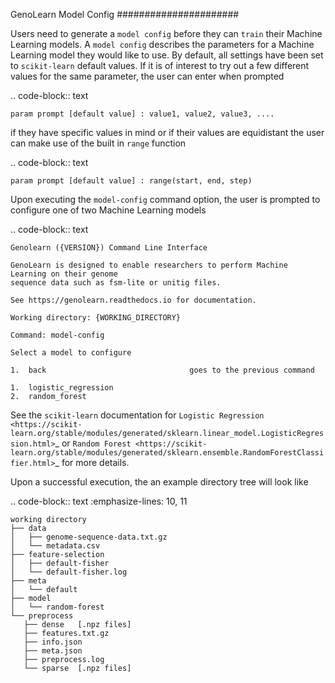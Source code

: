 GenoLearn Model Config
######################

Users need to generate a ``model config`` before they can ``train`` their Machine Learning models. A ``model config`` describes the parameters for a Machine Learning model they would like to use. By default, all settings have been set to ``scikit-learn`` default values. If it is of interest to try out a few different values for the same parameter, the user can enter when prompted

.. code-block:: text

    param prompt [default value] : value1, value2, value3, ....

if they have specific values in mind or if their values are equidistant the user can make use of the built in ``range`` function

.. code-block:: text

    param prompt [default value] : range(start, end, step)

Upon executing the ``model-config`` command option, the user is prompted to configure one of two Machine Learning models

.. code-block:: text

    Genolearn ({VERSION}) Command Line Interface

    GenoLearn is designed to enable researchers to perform Machine Learning on their genome
    sequence data such as fsm-lite or unitig files.

    See https://genolearn.readthedocs.io for documentation.

    Working directory: {WORKING_DIRECTORY}

    Command: model-config

    Select a model to configure 

    1.  back                                goes to the previous command

    1.  logistic_regression                 
    2.  random_forest                       

See the ``scikit-learn`` documentation for `Logistic Regression <https://scikit-learn.org/stable/modules/generated/sklearn.linear_model.LogisticRegression.html>`_ or `Random Forest <https://scikit-learn.org/stable/modules/generated/sklearn.ensemble.RandomForestClassifier.html>`_ for more details.

Upon a successful execution, the an example directory tree will look like

.. code-block:: text
    :emphasize-lines: 10, 11

    working directory
    ├── data
    │   ├── genome-sequence-data.txt.gz
    │   └── metadata.csv
    ├── feature-selection
    │   ├── default-fisher
    │   └── default-fisher.log
    ├── meta
    │   └── default
    ├── model
    │   └── random-forest
    └── preprocess
       ├── dense   [.npz files]
       ├── features.txt.gz
       ├── info.json
       ├── meta.json
       ├── preprocess.log
       └── sparse  [.npz files]
